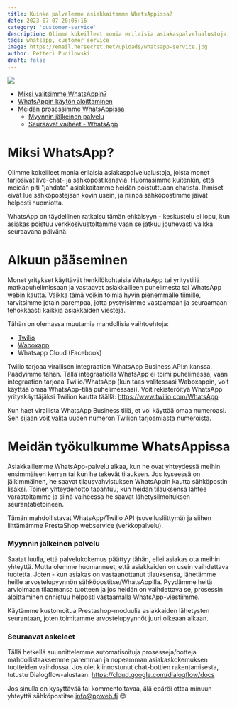 ```yaml
---
title: Kuinka palvelemme asiakkaitamme WhatsAppissa?
date: 2023-07-07 20:05:16
category: 'customer-service'
description: Olimme kokeilleet monia erilaisia asiakaspalvelualustoja, joista monet tarjosivat live-chat- ja sähköpostikanavia. Huomasimme kuitenkin, että meidän piti "jahdata" asiakkaitamme heidän poistuttuaan chatista.
tags: whatsapp, customer service
image: https://email.hersecret.net/uploads/whatsapp-service.jpg
author: Petteri Pucilowski
draft: false
---
```


![](https://email.hersecret.net/uploads/whatsapp-service.jpg)

- [Miksi valitsimme WhatsAppin?](#miksi-whatsapp)
- [WhatsAppin käytön aloittaminen](#alkuun-pääseminen)
- [Meidän prosessimme WhatsAppissa](#meidän-työkulkumme-whatsappissa)
    - [Myynnin jälkeinen palvelu](#myynnin-jälkeinen-palvelu)
    - [Seuraavat vaiheet - WhatsApp](#seuraavat-askeleet)

# Miksi WhatsApp?

Olimme kokeilleet monia erilaisia asiakaspalvelualustoja, joista monet tarjosivat live-chat- ja sähköpostikanavia. Huomasimme kuitenkin, että meidän piti "jahdata" asiakkaitamme heidän poistuttuaan chatista. Ihmiset eivät lue sähköpostejaan kovin usein, ja niinpä sähköpostimme jäivät helposti huomiotta.

WhatsApp on täydellinen ratkaisu tämän ehkäisyyn - keskustelu ei lopu, kun asiakas poistuu verkkosivustoltamme vaan se jatkuu jouhevasti vaikka seuraavana päivänä.

# Alkuun pääseminen

Monet yritykset käyttävät henkilökohtaisia WhatsApp tai yritystiliä matkapuhelimissaan ja vastaavat asiakkailleen puhelimesta tai WhatsApp webin kautta. Vaikka tämä voikin toimia hyvin pienemmälle tiimille, tarvitsimme jotain parempaa, jotta pystyisimme vastaamaan ja seuraamaan tehokkaasti kaikkia asiakkaiden viestejä.

Tähän on olemassa muutamia mahdollisia vaihtoehtoja:

- <a href="https://www.twilio.com/WhatsApp" target="_blank">Twilio</a>
- <a href="https://www.waboxapp.com/" target="_blank">Waboxapp</a>
- Whatsapp Cloud (Facebook)

Twilio tarjoaa virallisen integraation WhatsApp Business API:n kanssa. Päädyimme tähän. Tällä integraatiolla WhatsApp ei toimi puhelimessa, vaan integraation tarjoaa Twilio/WhatsApp (kun taas valitessasi Waboxappin, voit käyttää omaa WhatsApp-tiliä puhelimessasi). Voit rekisteröityä WhatsApp yrityskäyttäjäksi Twilion kautta täällä: https://www.twilio.com/WhatsApp

Kun haet virallista WhatsApp Business tiliä, et voi käyttää omaa numeroasi. Sen sijaan voit valita uuden numeron Twilion tarjoamiasta numeroista.

# Meidän työkulkumme WhatsAppissa

Asiakkaillemme WhatsApp-palvelu alkaa, kun he ovat yhteydessä meihin ensimmäisen kerran tai kun he tekevät tilauksen. Jos kyseessä on jälkimmäinen, he saavat tilausvahvistuksen WhatsAppin kautta sähköpostin lisäksi. Toinen yhteydenotto tapahtuu, kun heidän tilauksensa lähtee varastoltamme ja siinä vaiheessa he saavat lähetysilmoituksen seurantatietoineen.

Tämän mahdollistavat WhatsApp/Twilio API (sovellusliittymä) ja siihen liittämämme PrestaShop webservice (verkkopalvelu).

### Myynnin jälkeinen palvelu

Saatat luulla, että palvelukokemus päättyy tähän, ellei asiakas ota meihin yhteyttä. Mutta olemme huomanneet, että asiakkaiden on usein vaihdettava tuotetta. Joten - kun asiakas on vastaanottanut tilauksensa, lähetämme heille arvostelupyynnön sähköpostitse/WhatsAppilla. Pyydämme heitä arvioimaan tilaamansa tuotteen ja jos heidän on vaihdettava se, prosessin aloittaminen onnistuu helposti vastaamalla WhatsApp-viestiimme.

Käytämme kustomoitua Prestashop-moduulia asiakkaiden lähetysten seurantaan, joten toimitamme arvostelupyynnöt juuri oikeaan aikaan.

### Seuraavat askeleet

Tällä hetkellä suunnittelemme automatisoituja prosesseja/botteja mahdollistaaksemme paremman ja nopeamman asiakaskokemuksen tuotteiden vaihdossa. Jos olet kiinnostunut chat-bottien rakentamisesta, tutustu Dialogflow-alustaan: https://cloud.google.com/dialogflow/docs

Jos sinulla on kysyttävää tai kommentoitavaa, älä epäröi ottaa minuun yhteyttä sähköpostitse <a href="mailto:info@ppweb.fi">info@ppweb.fi</a> 😊
